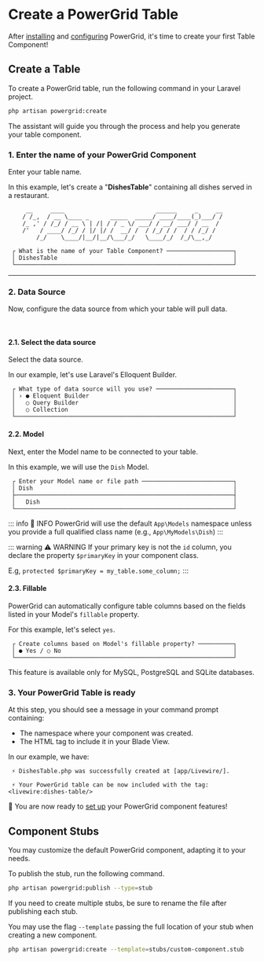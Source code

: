 # Create a PowerGrid Table

After [installing](install.html#installation) and [configuring](configure.html?id=configure#configure) PowerGrid, it's time to create your first Table Component!

## Create a Table

To create a PowerGrid table, run the following command in your Laravel project.

```bash
php artisan powergrid:create  
```

The assistant will guide you through the process and help you generate your table component.

### 1. Enter the name of your PowerGrid Component

Enter your table name.

In this example, let's create a "__DishesTable__" containing all dishes served in a restaurant.

```plain
     __     ____                          ______     _     __
    / /_,  / __ \____ _      _____  _____/ ____/____(_)___/ /
    /_ ,' / /_/ / __ \ | /| / / _ \/ ___/ / __/ ___/ / __  / 
    /'   / ____/ /_/ / |/ |/ /  __/ /  / /_/ / /  / / /_/ /  
        /_/    \____/|__/|__/\___/_/   \____/_/  /_/\__,_/     

 ┌ What is the name of your Table Component? ───────────────────┐
 │ DishesTable                                                  │
 └──────────────────────────────────────────────────────────────┘
```

---

### 2. Data Source

Now, configure the data source from which your table will pull data.

<br/>

#### 2.1. Select the data source

Select the data source.

In our example, let's use Laravel's Elloquent Builder.

```plain
 ┌ What type of data source will you use? ──────────────────────┐
 │ › ● Eloquent Builder                                         │
 │   ○ Query Builder                                            │
 │   ○ Collection                                               │
 └──────────────────────────────────────────────────────────────┘
```

#### 2.2. Model

Next, enter the Model name to be connected to your table.

In this example, we will use the `Dish` Model.

```plain
 ┌ Enter your Model name or file path ──────────────────────────┐
 │ Dish                                                         │
 ├──────────────────────────────────────────────────────────────┤
 │   Dish                                                       │
 └──────────────────────────────────────────────────────────────┘
```

::: info 📝 INFO
PowerGrid will use the default `App\Models` namespace unless you provide a full qualified class name (e.g., `App\MyModels\Dish`)
:::

::: warning ⚠️ WARNING
 If your primary key is not the `id` column, you declare the property `$primaryKey` in your component class.

E.g, `protected $primaryKey = my_table.some_column;`
:::

#### 2.3. Fillable

PowerGrid can automatically configure table columns based on the fields listed in your Model's `fillable` property.

For this example, let's select `yes`.

```plain
 ┌ Create columns based on Model's fillable property? ──────────┐
 │ ● Yes / ○ No                                                 │
 └──────────────────────────────────────────────────────────────┘
```

This feature is available only for MySQL, PostgreSQL and SQLite databases.

### 3. Your PowerGrid Table is ready

At this step, you should see a message in your command prompt containing:

- The namespace where your component was created.
- The HTML tag to include it in your Blade View.

In our example, we have:

```plain
 ⚡ DishesTable.php was successfully created at [app/Livewire/].

 ⚡ Your PowerGrid table can be now included with the tag: <livewire:dishes-table/>
```

🥳 You are now ready to [set up](/table/features-setup.html) your PowerGrid component features!

## Component Stubs

You may customize the default PowerGrid component, adapting it to your needs.

To publish the stub, run the following command.

```bash
php artisan powergrid:publish --type=stub
```

If you need to create multiple stubs, be sure to rename the file after publishing each stub.

You may use the flag `--template` passing the full location of your stub when creating a new component.

```bash
php artisan powergrid:create --template=stubs/custom-component.stub
```
